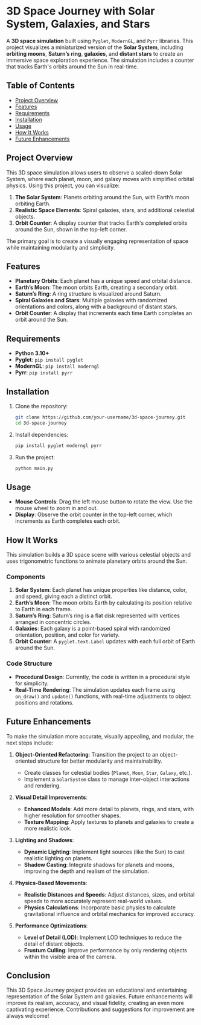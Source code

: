 # 3D Space Journey with Solar System, Galaxies, and Stars

A **3D space simulation** built using `Pyglet`, `ModernGL`, and `Pyrr` libraries. This project visualizes a miniaturized version of the **Solar System**, including **orbiting moons**, **Saturn’s ring**, **galaxies**, and **distant stars** to create an immersive space exploration experience. The simulation includes a counter that tracks Earth's orbits around the Sun in real-time.

## Table of Contents

- [Project Overview](#project-overview)
- [Features](#features)
- [Requirements](#requirements)
- [Installation](#installation)
- [Usage](#usage)
- [How It Works](#how-it-works)
- [Future Enhancements](#future-enhancements)

## Project Overview

This 3D space simulation allows users to observe a scaled-down Solar System, where each planet, moon, and galaxy moves with simplified orbital physics. Using this project, you can visualize:

1. **The Solar System**: Planets orbiting around the Sun, with Earth’s moon orbiting Earth.
2. **Realistic Space Elements**: Spiral galaxies, stars, and additional celestial objects.
3. **Orbit Counter**: A display counter that tracks Earth's completed orbits around the Sun, shown in the top-left corner.

The primary goal is to create a visually engaging representation of space while maintaining modularity and simplicity.

## Features

- **Planetary Orbits**: Each planet has a unique speed and orbital distance.
- **Earth’s Moon**: The moon orbits Earth, creating a secondary orbit.
- **Saturn’s Ring**: A ring structure is visualized around Saturn.
- **Spiral Galaxies and Stars**: Multiple galaxies with randomized orientations and colors, along with a background of distant stars.
- **Orbit Counter**: A display that increments each time Earth completes an orbit around the Sun.

## Requirements

- **Python 3.10+**
- **Pyglet**: `pip install pyglet`
- **ModernGL**: `pip install moderngl`
- **Pyrr**: `pip install pyrr`

## Installation

1. Clone the repository:

    ```bash
    git clone https://github.com/your-username/3d-space-journey.git
    cd 3d-space-journey
    ```

2. Install dependencies:

    ```bash
    pip install pyglet moderngl pyrr
    ```

3. Run the project:

    ```bash
    python main.py
    ```

## Usage

- **Mouse Controls**: Drag the left mouse button to rotate the view. Use the mouse wheel to zoom in and out.
- **Display**: Observe the orbit counter in the top-left corner, which increments as Earth completes each orbit.

## How It Works

This simulation builds a 3D space scene with various celestial objects and uses trigonometric functions to animate planetary orbits around the Sun.

### Components

1. **Solar System**: Each planet has unique properties like distance, color, and speed, giving each a distinct orbit.
2. **Earth’s Moon**: The moon orbits Earth by calculating its position relative to Earth in each frame.
3. **Saturn’s Ring**: Saturn’s ring is a flat disk represented with vertices arranged in concentric circles.
4. **Galaxies**: Each galaxy is a point-based spiral with randomized orientation, position, and color for variety.
5. **Orbit Counter**: A `pyglet.text.Label` updates with each full orbit of Earth around the Sun.

### Code Structure

- **Procedural Design**: Currently, the code is written in a procedural style for simplicity.
- **Real-Time Rendering**: The simulation updates each frame using `on_draw()` and `update()` functions, with real-time adjustments to object positions and rotations.

## Future Enhancements

To make the simulation more accurate, visually appealing, and modular, the next steps include:

1. **Object-Oriented Refactoring**: Transition the project to an object-oriented structure for better modularity and maintainability.
    - Create classes for celestial bodies (`Planet`, `Moon`, `Star`, `Galaxy`, etc.).
    - Implement a `SolarSystem` class to manage inter-object interactions and rendering.
  
2. **Visual Detail Improvements**:
    - **Enhanced Models**: Add more detail to planets, rings, and stars, with higher resolution for smoother shapes.
    - **Texture Mapping**: Apply textures to planets and galaxies to create a more realistic look.
  
3. **Lighting and Shadows**:
    - **Dynamic Lighting**: Implement light sources (like the Sun) to cast realistic lighting on planets.
    - **Shadow Casting**: Integrate shadows for planets and moons, improving the depth and realism of the simulation.

4. **Physics-Based Movements**:
    - **Realistic Distances and Speeds**: Adjust distances, sizes, and orbital speeds to more accurately represent real-world values.
    - **Physics Calculations**: Incorporate basic physics to calculate gravitational influence and orbital mechanics for improved accuracy.

5. **Performance Optimizations**:
    - **Level of Detail (LOD)**: Implement LOD techniques to reduce the detail of distant objects.
    - **Frustum Culling**: Improve performance by only rendering objects within the visible area of the camera.

## Conclusion

This 3D Space Journey project provides an educational and entertaining representation of the Solar System and galaxies. Future enhancements will improve its realism, accuracy, and visual fidelity, creating an even more captivating experience. Contributions and suggestions for improvement are always welcome!
